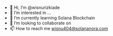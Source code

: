 - 👋 Hi, I’m @wisnurizkiade
- 👀 I’m interested in ...
- 🌱 I’m currently learning Solana Blockchain
- 💞️ I’m looking to collaborate on 
- 📫 How to reach me wisnu404@solananora.com

<!---
wisnurizkiade/wisnurizkiade is a ✨ special ✨ repository because its `README.md` (this file) appears on your GitHub profile.
You can click the Preview link to take a look at your changes.
--->
